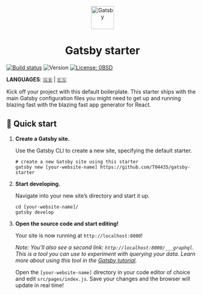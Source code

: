<p align="center">
  <a href="https://www.gatsbyjs.com">
    <img alt="Gatsby" src="https://www.gatsbyjs.com/Gatsby-Monogram.svg" width="60" />
  </a>
</p>
<h1 align="center">
  Gatsby starter
</h1>

[![Build status](https://img.shields.io/github/workflow/status/T04435/gatsby-starter/CI/master?style=for-the-badge)](https://github.com/T04435/gatsby-starter/blob/master/LICENSE)
![Version](https://img.shields.io/badge/version-0.1.0-blue.svg?cacheSeconds=2592000&style=for-the-badge&logo=github)
[![License: 0BSD](https://img.shields.io/badge/license-0MSD-green?style=for-the-badge)](https://github.com/T04435/gatsby-statrer/blob/master/LICENSE)

**LANGUAGES**: [🇬🇧](README.md) | [🇪🇸](README.es.md)

Kick off your project with this default boilerplate. This starter ships with the main Gatsby configuration files you might need to get up and running blazing fast with the blazing fast app generator for React.

## 🚀 Quick start

1.  **Create a Gatsby site.**

    Use the Gatsby CLI to create a new site, specifying the default starter.

    ```shell
    # create a new Gatsby site using this starter
    gatsby new [your-website-name] https://github.com/T04435/gatsby-starter
    ```

1.  **Start developing.**

    Navigate into your new site’s directory and start it up.

    ```shell
    cd [your-website-name]/
    gatsby develop
    ```

1.  **Open the source code and start editing!**

    Your site is now running at `http://localhost:8000`!

    _Note: You'll also see a second link: _`http://localhost:8000/___graphql`_. This is a tool you can use to experiment with querying your data. Learn more about using this tool in the [Gatsby tutorial](https://www.gatsbyjs.com/tutorial/part-five/#introducing-graphiql)._

    Open the `[your-website-name]` directory in your code editor of choice and edit `src/pages/index.js`. Save your changes and the browser will update in real time!
